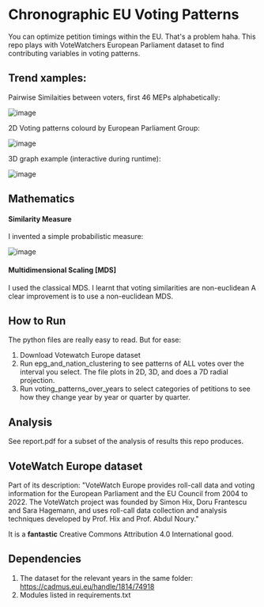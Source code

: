 # Chronographic EU Voting Patterns
You can optimize petition timings within the EU. That's a problem haha. This repo plays with VoteWatchers European Parliament dataset to find contributing variables in voting patterns. 

## Trend xamples:

Pairwise Similaities between voters, first 46 MEPs alphabetically:

![image](https://github.com/user-attachments/assets/aa730087-bdaf-4692-af91-e2895bdd8f87)

2D Voting patterns colourd by European Parliament Group:

![image](https://github.com/user-attachments/assets/fb7c66f1-894f-484a-8ae5-4dcc7845e111)

3D graph example (interactive during runtime):

![image](https://github.com/user-attachments/assets/db73a0ef-7214-4618-9828-ae042dd9005c)


## Mathematics
#### Similarity Measure
I invented a simple probabilistic measure:

![image](https://github.com/user-attachments/assets/aedf8abf-6b6d-4a5c-ac7c-ccd0c86a7e27)

#### Multidimensional Scaling [MDS]
I used the classical MDS. I learnt that voting similarities are non-euclidean A clear improvement is to use a non-euclidean MDS.

## How to Run
The python files are really easy to read. But for ease:
1. Download Votewatch Europe dataset
2. Run epg_and_nation_clustering to see patterns of ALL votes over the interval you select. The file plots in 2D, 3D, and does a 7D radial projection.
3. Run voting_patterns_over_years to select categories of petitions to see how they change year by year or quarter by quarter.

## Analysis
See report.pdf for a subset of the analysis of results this repo produces.

## VoteWatch Europe dataset
Part of its description: "VoteWatch Europe provides roll-call data and voting information for the European Parliament and the EU Council from 2004 to 2022. The VoteWatch project was founded by Simon Hix, Doru Frantescu and Sara Hagemann, and uses roll-call data collection and analysis techniques developed by Prof. Hix and Prof. Abdul Noury." 

It is a **fantastic** Creative Commons Attribution 4.0 International good. 

## Dependencies
1. The dataset for the relevant years in the same folder: https://cadmus.eui.eu/handle/1814/74918
2. Modules listed in requirements.txt


   
